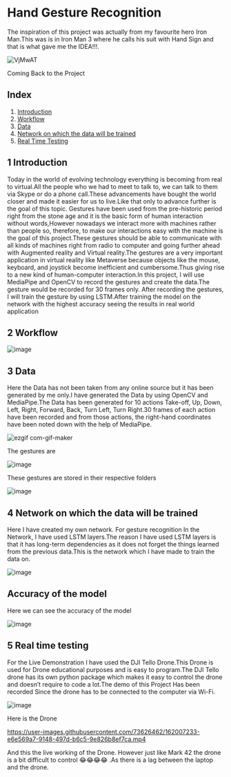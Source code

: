 # Hand Gesture Recognition 

The inspiration of this project was actually from my favourite hero Iron Man.This was is in Iron Man 3 where he calls his suit with Hand Sign and  that is what gave me the IDEA!!!.

![VjMwAT](https://user-images.githubusercontent.com/73626462/161976138-6e667337-c4b0-4934-9a7e-b36c71cca5c7.gif)

Coming Back to the Project 

## Index
1. [Introduction](#Introduction)
2. [Workflow](#Workflow)
3. [Data](#Data)
4. [Network on which the data will be trained](#Network-on-which-the-data-will-be-trained)
5. [Real Time Testing](#Real-Time-Testing)

## 1 Introduction
Today in the world of evolving technology everything is becoming from real to virtual.All the people who we had to meet to talk to, we can talk to them via Skype or do a phone call.These advancements have bought the world closer and made it easier for us to live.Like that only to advance further is the goal of this topic.
Gestures have been used from the pre-historic period right from the stone age and  it is the basic form of human interaction without words,However nowadays we interact more with machines rather than people so, therefore, to make our interactions easy with the machine is the goal of this project.These gestures should be able to communicate with all kinds of machines right from radio to computer and going further ahead with Augmented reality and Virtual reality.The gestures are a very important application in virtual reality like Metaverse because objects like the mouse, keyboard, and joystick become inefficient and cumbersome.Thus giving rise to a new kind of human-computer interaction.In this project, I will use MediaPipe and OpenCV to record the gestures and create the data.The gesture would be recorded for 30 frames only.
After recording the gestures, I will train the gesture by using LSTM.After training the model on the network with the highest accuracy seeing the results in real world application  

## 2 Workflow
![image](https://user-images.githubusercontent.com/73626462/161989537-3a81f963-d871-4849-892b-e2abfc10d03b.png)

## 3 Data
Here the Data has not been taken from any online source but it has been generated by me only.I have generated the Data by using OpenCV and MediaPipe.The Data has been generated for 10 actions Take-off, Up, Down, Left, Right, Forward, Back, Turn Left, Turn Right.30 frames of each action have been recorded and from those actions, the right-hand coordinates have been noted down with the help of MediaPipe.

![ezgif com-gif-maker](https://user-images.githubusercontent.com/73626462/161993915-5773a372-695a-444a-908b-a2a885568fa7.gif)

The gestures are 

![image](https://user-images.githubusercontent.com/73626462/163742931-2d8c2005-0a73-439b-9be4-c468ee4e5c4a.png)

These gestures are stored in their respective folders


![image](https://user-images.githubusercontent.com/73626462/161999953-e53f96b4-2907-4719-b5dd-5c214900d45a.png)



## 4 Network on which the data will be trained
Here I have created my own network. For gesture recognition In the Network, I have used LSTM layers.The reason I have used LSTM layers is that it has long-term dependencies as it does not forget the things learned from the previous data.This is the network which I have made to train the data on.

![image](https://user-images.githubusercontent.com/73626462/162001439-bb0936f2-eb99-462a-832d-4473970f1acf.png)

## Accuracy of the model 
Here we can see the accuracy of the model

![image](https://user-images.githubusercontent.com/73626462/162001574-4cc9144d-eb76-4090-9e40-0b53861a77cf.png)

## 5 Real time testing
For the Live Demonstration I have used the DJI Tello Drone.This Drone is used for Drone educational purposes and is easy to program.The DJI Tello drone has its own python package which makes it easy to control the drone and doesn’t require to code a lot.The demo of this Project Has been recorded Since the drone has to be connected to the computer via Wi-Fi.

![image](https://user-images.githubusercontent.com/73626462/162005490-6f4a661f-96d6-4a59-8195-86687f43d521.png)

Here is the Drone

https://user-images.githubusercontent.com/73626462/162007233-e6e569a7-9148-497d-b6c5-9e826b8ef7ca.mp4

And this the live working of the Drone. However just like Mark 42 the drone is a bit difficult to control 😂😂😂😂 .As there is a lag between the laptop and the drone.








